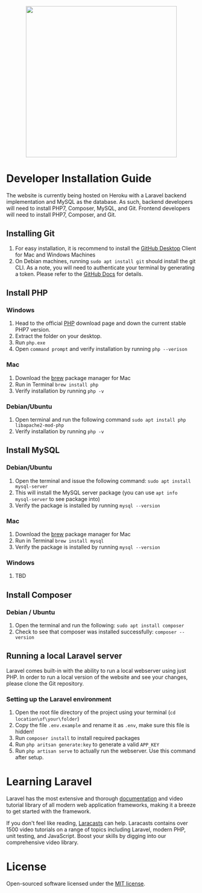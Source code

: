 <p align="center"><a href="https://laravel.com" target="_blank"><img src="http://scer.rpi.edu/sites/default/files/logo-with-tag.jpg" width="400"></a></p>

# Developer Installation Guide
The website is currently being hosted on Heroku with a Laravel backend implementation and MySQL as the database. As such, backend developers will need to install PHP7, Composer, MySQL, and Git. Frontend developers will need to install PHP7, Composer, and Git.

## Installing Git
1. For easy installation, it is recommend to install the [GitHub Desktop](https://desktop.github.com/) Client for Mac and Windows Machines
2. On Debian machines, running `sudo apt install git` should install the git CLI. As a note, you will need to authenticate your terminal by generating a token. Please refer to the [GitHub Docs](https://docs.github.com/en/github/authenticating-to-github/keeping-your-account-and-data-secure/creating-a-personal-access-token) for details.

## Install PHP

### Windows
1. Head to the official [PHP](https://www.php.net/downloads.php) download page and down the current stable PHP7 version.
2. Extract the folder on your desktop.
3. Run `php.exe`
4. Open `command prompt` and verify installation by running `php --verison`

### Mac
1. Download the [brew](https://docs.brew.sh/Installation) package manager for Mac
2. Run in Terminal `brew install php`
2. Verify installation by running `php -v`

### Debian/Ubuntu
1. Open terminal and run the following command `sudo apt install php libapache2-mod-php`
2. Verify installation by running `php -v`

## Install MySQL

### Debian/Ubuntu
1. Open the terminal and issue the following command: `sudo apt install mysql-server`
2. This will install the MySQL server package (you can use `apt info mysql-server` to see package into)
3. Verify the package is installed by running `mysql --version`

### Mac
1. Download the [brew](https://docs.brew.sh/Installation) package manager for Mac
2. Run in Terminal `brew install mysql`
2. Verify the package is installed by running `mysql --version`

### Windows
1. TBD

## Install Composer

### Debian / Ubuntu
1. Open the terminal and run the following: `sudo apt install composer`
2. Check to see that composer was installed successfully: `composer --version`

## Running a local Laravel server
Laravel comes built-in with the ability to run a local webserver using just PHP. In order to run a local version of the website and see your changes, please clone the Git repository. 


### Setting up the Laravel environment
1. Open the root file directory of the project using your terminal (`cd location\of\your\folder`)
2. Copy the file `.env.example` and rename it as `.env`, make sure this file is hidden!
3. Run `composer install` to install required packages
4. Run `php aritsan generate:key` to generate a valid `APP_KEY`
5. Run `php artisan serve` to actually run the webserver. Use this command after setup.

# Learning Laravel

Laravel has the most extensive and thorough [documentation](https://laravel.com/docs) and video tutorial library of all modern web application frameworks, making it a breeze to get started with the framework.

If you don't feel like reading, [Laracasts](https://laracasts.com) can help. Laracasts contains over 1500 video tutorials on a range of topics including Laravel, modern PHP, unit testing, and JavaScript. Boost your skills by digging into our comprehensive video library.

# License

Open-sourced software licensed under the [MIT license](https://opensource.org/licenses/MIT).
